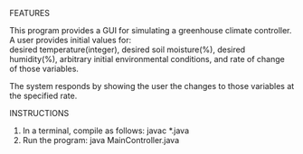  FEATURES
 
 This program provides a GUI for simulating a greenhouse climate controller. A user provides initial values for:  
	desired temperature(integer), desired soil moisture(%), desired humidity(%), arbitrary initial environmental conditions, and rate of change of those variables.
	
The system responds by showing the user the changes to those variables at the specified rate.


INSTRUCTIONS  


1. In a terminal, compile as follows:
	javac *.java
2. Run the program:
	java MainController.java
	
